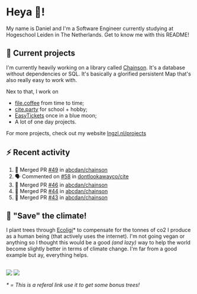 # Heya 👋!

My name is Daniel and I'm a Software Engineer currently studying at Hogeschool Leiden in The Netherlands. Get to know me with this README!

## 💪 Current projects
I'm currently heavily working on a library called [Chainson](https://github.com/abcdan/chainson). It's a database without dependencies or SQL. It's basically a glorified persistent Map that's also really easy to work with.

Nex to that, I work on
- [file.coffee](https://file.coffee) from time to time;
- [cite.party](https://cite.party) for school + hobby;
- [EasyTickets](https://easytickets.xyz) once in a blue moon;
- A lot of one day projects.

For more projects, check out my website [lngzl.nl/projects](https://lngzl.nl/projects)

## ⚡ Recent activity
<!--START_SECTION:activity-->
1. 🎉 Merged PR [#49](https://github.com/abcdan/chainson/pull/49) in [abcdan/chainson](https://github.com/abcdan/chainson)
2. 🗣 Commented on [#58](https://github.com/dontlookawayco/cite/issues/58) in [dontlookawayco/cite](https://github.com/dontlookawayco/cite)
3. 🎉 Merged PR [#46](https://github.com/abcdan/chainson/pull/46) in [abcdan/chainson](https://github.com/abcdan/chainson)
4. 🎉 Merged PR [#44](https://github.com/abcdan/chainson/pull/44) in [abcdan/chainson](https://github.com/abcdan/chainson)
5. 🎉 Merged PR [#43](https://github.com/abcdan/chainson/pull/43) in [abcdan/chainson](https://github.com/abcdan/chainson)
<!--END_SECTION:activity-->

## 🌳 "Save" the climate!
I plant trees through <a href="https://ecologi.com/lngzl?r=6005cc57f70194001deaedfa">Ecoligi</a>* to compensate for the tonnes of co2 I produce as a human being (that actively uses the internet). I'm not going vegan or anything so I thought this would be a good _(and lazy)_ way to help the world become slightly better in terms of climate change. I'm far from a good example but ay, everything helps.

<br><a href="https://ecologi.com/lngzl?r=6005cc57f70194001deaedfa"><img src="https://img.shields.io/ecologi/trees/lngzl"></a> <a href="https://ecologi.com/lngzl?r=6005cc57f70194001deaedfa"><img src="https://img.shields.io/ecologi/carbon/lngzl"></a>



_\* = This is a referal link use it to get some bonus trees!_
